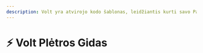 ```yaml
---
description: Volt yra atvirojo kodo šablonas, leidžiantis kurti savo Paperweight serverio platformą pagrįstą Plazma.
---
```


# ⚡ Volt Plėtros Gidas
